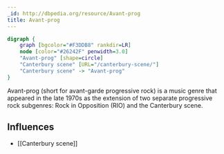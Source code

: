 ```yaml
---
_id: http://dbpedia.org/resource/Avant-prog
title: Avant-prog
---
```


```dot
digraph {
	graph [bgcolor="#F3DDB8" rankdir=LR]
	node [color="#26242F" penwidth=3.0]
	"Avant-prog" [shape=circle]
	"Canterbury scene" [URL="/canterbury-scene/"]
	"Canterbury scene" -> "Avant-prog"
}
```

Avant-prog (short for avant-garde progressive rock) is a music genre that appeared in the late 1970s as the extension of two separate progressive rock subgenres: Rock in Opposition (RIO) and the Canterbury scene.

## Influences

- [[Canterbury scene]]
